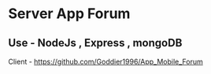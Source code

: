 # Server App Forum

## Use - NodeJs , Express , mongoDB

Client - https://github.com/Goddier1996/App_Mobile_Forum

